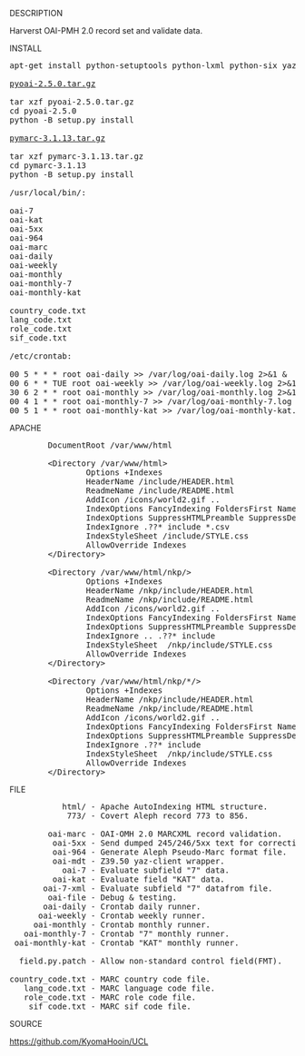 
DESCRIPTION

Harverst OAI-PMH 2.0 record set and validate data.

INSTALL
<pre>
apt-get install python-setuptools python-lxml python-six yaz-client

<a href="https://pypi.org/project/pyoai/#files">pyoai-2.5.0.tar.gz</a>

tar xzf pyoai-2.5.0.tar.gz
cd pyoai-2.5.0
python -B setup.py install

<a href="https://pypi.org/project/pymarc/#files">pymarc-3.1.13.tar.gz</a>

tar xzf pymarc-3.1.13.tar.gz
cd pymarc-3.1.13
python -B setup.py install

/usr/local/bin/:

oai-7
oai-kat
oai-5xx
oai-964
oai-marc
oai-daily
oai-weekly
oai-monthly
oai-monthly-7
oai-monthly-kat

country_code.txt
lang_code.txt
role_code.txt
sif_code.txt

/etc/crontab:

00 5 * * * root oai-daily >> /var/log/oai-daily.log 2>&1 &
00 6 * * TUE root oai-weekly >> /var/log/oai-weekly.log 2>&1 &
30 6 2 * * root oai-monthly >> /var/log/oai-monthly.log 2>&1 &
00 4 1 * * root oai-monthly-7 >> /var/log/oai-monthly-7.log 2>&1 &
00 5 1 * * root oai-monthly-kat >> /var/log/oai-monthly-kat.log 2>&1 &
</pre>
APACHE
<pre>
        DocumentRoot /var/www/html

        &lt;Directory /var/www/html&gt;
                Options +Indexes
                HeaderName /include/HEADER.html
                ReadmeName /include/README.html
                AddIcon /icons/world2.gif ..
                IndexOptions FancyIndexing FoldersFirst NameWidth=* DescriptionWidth=* HTMLTable IgnoreClient
                IndexOptions SuppressHTMLPreamble SuppressDescription SuppressLastModified SuppressSize SuppressRules SuppressColumnSorting
                IndexIgnore .??* include *.csv
                IndexStyleSheet /include/STYLE.css
                AllowOverride Indexes
        &lt;/Directory&gt;

        &lt;Directory /var/www/html/nkp/&gt;
                Options +Indexes
                HeaderName /nkp/include/HEADER.html
                ReadmeName /nkp/include/README.html
                AddIcon /icons/world2.gif ..
                IndexOptions FancyIndexing FoldersFirst NameWidth=* DescriptionWidth=* HTMLTable IgnoreClient
                IndexOptions SuppressHTMLPreamble SuppressDescription SuppressLastModified SuppressSize SuppressRules SuppressColumnSorting
                IndexIgnore .. .??* include
                IndexStyleSheet  /nkp/include/STYLE.css
                AllowOverride Indexes 
        &lt;/Directory&gt;

        &lt;Directory /var/www/html/nkp/*/&gt;
                Options +Indexes
                HeaderName /nkp/include/HEADER.html
                ReadmeName /nkp/include/README.html
                AddIcon /icons/world2.gif ..
                IndexOptions FancyIndexing FoldersFirst NameWidth=* DescriptionWidth=* HTMLTable IgnoreClient
                IndexOptions SuppressHTMLPreamble SuppressDescription SuppressLastModified SuppressSize SuppressRules SuppressColumnSorting
                IndexIgnore .??* include
                IndexStyleSheet  /nkp/include/STYLE.css
                AllowOverride Indexes 
        &lt;/Directory&gt;
</pre>
FILE
<pre>
           html/ - Apache AutoIndexing HTML structure.
            773/ - Covert Aleph record 773 to 856.

        oai-marc - OAI-OMH 2.0 MARCXML record validation.
         oai-5xx - Send dumped 245/246/5xx text for correction. 
         oai-964 - Generate Aleph Pseudo-Marc format file. 
         oai-mdt - Z39.50 yaz-client wrapper.
           oai-7 - Evaluate subfield "7" data. 
         oai-kat - Evaluate field "KAT" data. 
       oai-7-xml - Evaluate subfield "7" datafrom file.
        oai-file - Debug & testing.
       oai-daily - Crontab daily runner.
      oai-weekly - Crontab weekly runner.
     oai-monthly - Crontab monthly runner.
   oai-monthly-7 - Crontab "7" monthly runner.
 oai-monthly-kat - Crontab "KAT" monthly runner.

  field.py.patch - Allow non-standard control field(FMT).

country_code.txt - MARC country code file.
   lang_code.txt - MARC language code file.
   role_code.txt - MARC role code file.
    sif_code.txt - MARC sif code file.
</pre>
SOURCE

https://github.com/KyomaHooin/UCL

